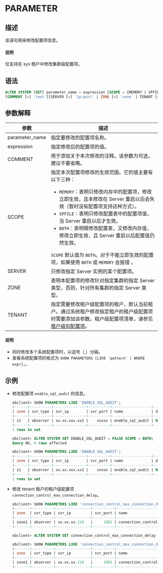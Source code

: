 # PARAMETER

## 描述

该语句用来修改配置项信息。

  <main id="notice" type='explain'>
    <h4>说明</h4>
    <p>仅支持在 sys 租户中修改集群级配置项。</p>
  </main>

## 语法

```sql
ALTER SYSTEM [SET] parameter_name = expression [SCOPE = {MEMORY | SPFILE | BOTH}] 
[COMMENT [=] 'text'][SERVER [=] 'ip:port' | ZONE [=] 'zone' | TENANT [=] 'tenant'];
```

## 参数解释

|     **参数**    |     **描述**         |
|----------------|-----------------------|
| parameter_name | 指定要修改的配置项名称。    |
| expression     | 指定修改后的配置项的值。   |
| COMMENT        | 用于添加关于本次修改的注释。该参数为可选，建议不要省略。   |
| SCOPE          | 指定本次配置项修改的生效范围。它的值主要有以下三种： <ul><li> `MEMORY`：表明只修改内存中的配置项，修改立即生效，且本修改在 Server 重启以后会失效（暂时没有配置项支持这种方式）。</li>   <li> `SPFILE`：表明只修改配置表中的配置项值，当 Server 重启以后才生效。</li>   <li> `BOTH`：表明既修改配置表，又修改内存值，修改立即生效，且 Server 重启以后配置值仍然生效。</li> </ul>   `SCOPE` 默认值为 `BOTH`。对于不能立即生效的配置项，如果使用 `BOTH` 或 `MEMORY` 会报错 。 |
| SERVER         | 只修改指定 Server 实例的某个配置项。      |
| ZONE           | 表明本配置项的修改针对指定集群的指定 Server 类型，否则，针对所有集群的指定 Server 类型。    |
| TENANT         | 指定需要修改租户级配置项的租户，默认当前租户。通过系统租户修改指定租户的租户级配置项时需要添加该参数。租户级配置项清单，请参见 [租户级别配置项](../../../5.system-reference/1.system-configuration-items/1.system-configuration-items-overview.md)。  |

  <main id="notice" type='explain'>
    <h4>说明</h4>
    <ul>
    <li>同时修改多个系统配置项时，以逗号（,）分隔。</li>
    <li>查看系统配置项的格式为 <code>SHOW PARAMETERS [LIKE 'pattern' | WHERE expr];</code>。</li>
    </ul>
  </main>

## 示例

* 修改配置项 `enable_sql_audit` 的信息。

  ```sql
  obclient> SHOW PARAMETERS LIKE 'ENABLE_SQL_AUDIT';
  +------+----------+---------------+----------+------------------+-----------+-------+---------------------------------------------------------------------------------------------------------------+----------+---------+---------+-------------------+
  | zone | svr_type | svr_ip        | svr_port | name             | data_type | value | info                                                                                                          | section  | scope   | source  | edit_level        |
  +------+----------+---------------+----------+------------------+-----------+-------+---------------------------------------------------------------------------------------------------------------+----------+---------+---------+-------------------+
  | z1   | observer | xx.xx.xxx.xx1 |    xxxxx | enable_sql_audit | NULL      | True  | specifies whether SQL audit is turned on. The default value is TRUE. Value: TRUE: turned on FALSE: turned off | OBSERVER | CLUSTER | DEFAULT | DYNAMIC_EFFECTIVE |
  +------+----------+---------------+----------+------------------+-----------+-------+---------------------------------------------------------------------------------------------------------------+----------+---------+---------+-------------------+
  1 rows in set

  obclient> ALTER SYSTEM SET ENABLE_SQL_AUDIT = FALSE SCOPE = BOTH;
  Query OK, 0 rows affected

  obclient> SHOW PARAMETERS LIKE 'ENABLE_SQL_AUDIT';
  +------+----------+---------------+----------+------------------+-----------+-------+---------------------------------------------------------------------------------------------------------------+----------+---------+---------+-------------------+
  | zone | svr_type | svr_ip        | svr_port | name             | data_type | value | info                                                                                                          | section  | scope   | source  | edit_level        |
  +------+----------+---------------+----------+------------------+-----------+-------+---------------------------------------------------------------------------------------------------------------+----------+---------+---------+-------------------+
  | z1   | observer | xx.xx.xxx.xx1 |    xxxxx | enable_sql_audit | NULL      | False | specifies whether SQL audit is turned on. The default value is TRUE. Value: TRUE: turned on FALSE: turned off | OBSERVER | CLUSTER | DEFAULT | DYNAMIC_EFFECTIVE |
  +------+----------+---------------+----------+------------------+-----------+-------+---------------------------------------------------------------------------------------------------------------+----------+---------+---------+-------------------+
  1 rows in set
  ```

* 修改 tenant 租户的租户级配置项 `connection_control_max_connection_delay`。

  ```sql
  obclient> SHOW PARAMETERS LIKE 'connection_control_max_connection_delay' TENANT = 'tenant';
  +-------+----------+----------------+----------+-----------------------------------------+-----------+------------+--------------------------------------------------------------------------------------------------------------------------------------------------------------+----------+--------+---------+-------------------+
  | zone  | svr_type | svr_ip         | svr_port | name                                    | data_type | value      | info                                                                                                                                                         | section  | scope  | source  | edit_level        |
  +-------+----------+----------------+----------+-----------------------------------------+-----------+------------+--------------------------------------------------------------------------------------------------------------------------------------------------------------+----------+--------+---------+-------------------+
  | zone1 | observer | xx.xx.xx.218   |     2882 | connection_control_max_connection_delay | NULL      | 2147483647 | The maximum delay in milliseconds for server response to failed connection attempts, if connection_control_failed_connections_threshold is greater than zero | OBSERVER | TENANT | DEFAULT | DYNAMIC_EFFECTIVE |
  +-------+----------+----------------+----------+-----------------------------------------+-----------+------------+--------------------------------------------------------------------------------------------------------------------------------------------------------------+----------+--------+---------+-------------------+

  obclient> ALTER SYSTEM SET connection_control_max_connection_delay = 2147483646 TENANT = 'tenant';
  
  obclient> SHOW PARAMETERS LIKE 'connection_control_max_connection_delay' TENANT = 'tenant';
  +-------+----------+----------------+----------+-----------------------------------------+-----------+------------+--------------------------------------------------------------------------------------------------------------------------------------------------------------+----------+--------+---------+-------------------+
  | zone  | svr_type | svr_ip         | svr_port | name                                    | data_type | value      | info                                                                                                                                                         | section  | scope  | source  | edit_level        |
  +-------+----------+----------------+----------+-----------------------------------------+-----------+------------+--------------------------------------------------------------------------------------------------------------------------------------------------------------+----------+--------+---------+-------------------+
  | zone1 | observer | xx.xx.xx.218   |     2882 | connection_control_max_connection_delay | NULL      | 2147483646 | The maximum delay in milliseconds for server response to failed connection attempts, if connection_control_failed_connections_threshold is greater than zero | OBSERVER | TENANT | DEFAULT | DYNAMIC_EFFECTIVE |
  +-------+----------+----------------+----------+-----------------------------------------+-----------+------------+--------------------------------------------------------------------------------------------------------------------------------------------------------------+----------+--------+---------+-------------------+
  ```